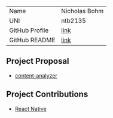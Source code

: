 |                |                                                                      |
| :------------- | :------------------------------------------------------------------- |
| Name           | Nicholas Bohm                                                          |
| UNI            | ntb2135                                                               |
| GitHub Profile | [link](https://github.com/Nickbohm555)                                |
| GitHub README  | [link](https://github.com/Nickbohm555/Nickbohm555) |

## Project Proposal
- [content-analyzer](../projects/python/algoSolver.md)

## Project Contributions

- [React Native](../projects/javascript/reactnative.md)

